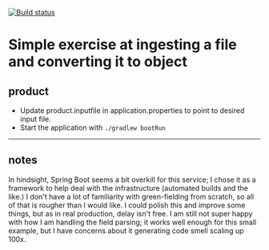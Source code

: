 [![Build status](https://ci.appveyor.com/api/projects/status/nin1kjvthfvq6u0t?svg=true)](https://ci.appveyor.com/project/kmitcham/product)

# Simple exercise at ingesting a file and converting it to object

## product
- Update product.inputfile in application.properties to point to desired input file.
- Start the application with 
`./gradlew bootRun`

---

## notes
In hindsight, Spring Boot seems a bit overkill for this service; I chose it as a framework to help deal with the infrastructure (automated builds and the like.)
I don't have a lot of familiarity with green-fielding from scratch, so all of that is rougher than I would like.
I could polish this and improve some things, but as in real production, delay isn't free.
I am still not super happy with how I am handling the field parsing; it works well enough for this small example, but I have concerns 
about it generating code smell scaling up 100x.


